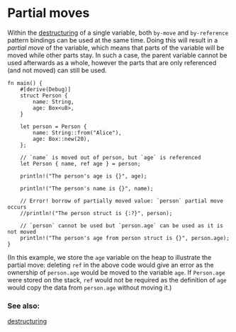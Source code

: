 # Partial moves

Within the [destructuring] of a single variable, both `by-move` and `by-reference` pattern bindings can be used at the same time. Doing this will result in a _partial move_ of the variable, which means that parts of the variable will be moved while other parts stay. In such a case, the parent variable cannot be used afterwards as a whole, however the parts that are only referenced (and not moved) can still be used.

```rust,editable
fn main() {
    #[derive(Debug)]
    struct Person {
        name: String,
        age: Box<u8>,
    }

    let person = Person {
        name: String::from("Alice"),
        age: Box::new(20),
    };

    // `name` is moved out of person, but `age` is referenced
    let Person { name, ref age } = person;

    println!("The person's age is {}", age);

    println!("The person's name is {}", name);

    // Error! borrow of partially moved value: `person` partial move occurs
    //println!("The person struct is {:?}", person);

    // `person` cannot be used but `person.age` can be used as it is not moved
    println!("The person's age from person struct is {}", person.age);
}
```
(In this example, we store the `age` variable on the heap to illustrate the partial move: deleting `ref` in the above code would give an error as the ownership of `person.age` would be moved to the variable `age`. If `Person.age` were stored on the stack, `ref` would not be required as the definition of `age` would copy the data from `person.age` without moving it.)

### See also:

[destructuring][destructuring]

[destructuring]: ../../flow_control/match/destructuring.md
